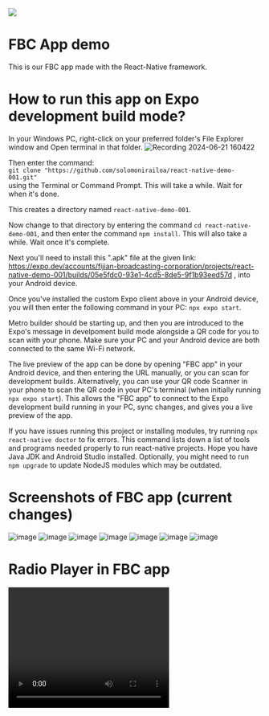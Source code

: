 <img src="https://wordpress-7y2g.onrender.com/wp-content/uploads/2024/06/FBC_logo_Name_Beveled_CMYK-vers2-1-1024x357.png">

# FBC App demo 
This is our FBC app made with the React-Native framework. <br/>

# How to run this app on Expo development build mode?
In your Windows PC, right-click on your preferred folder's File Explorer window and Open terminal in that folder. 
![Recording 2024-06-21 160422](https://github.com/solomonirailoa/react-native-demo-001/assets/90390564/b0595c1a-45bf-4a6f-8549-4bdebc77a714)

Then enter the command: <br/>
`git clone "https://github.com/solomonirailoa/react-native-demo-001.git"`
<br/> using the Terminal or Command Prompt. This will take a while. Wait for when it's done.

This creates a directory named `react-native-demo-001`.

Now change to that directory by entering the command `cd react-native-demo-001`, and then enter the command `npm install`. This will also take a while. Wait once it's complete. 

Next you'll need to install this ".apk" file at the given link: https://expo.dev/accounts/fijian-broadcasting-corporation/projects/react-native-demo-001/builds/05e5fdc0-93e1-4cd5-8de5-9f1b93eed57d , into your Android device. 

Once you've installed the custom Expo client above in your Android device, you will then enter the following command in your PC: `npx expo start`.

Metro builder should be starting up, and then you are introduced to the Expo's message in develpoment build mode alongside a QR code for you to scan with your phone. Make sure your PC and your Android device are both connected to the same Wi-Fi network. 

The live preview of the app can be done by opening "FBC app" in your Android device, and then entering the URL manually, or you can scan for development builds. Alternatively, you can use your QR code Scanner in your phone to scan the QR code in your PC's terminal (when initially running `npx expo start`). This allows the "FBC app" to connect to the Expo development build running in your PC, sync changes, and gives you a live preview of the app.

If you have issues running this project or installing modules, try running `npx react-native doctor` to fix errors. This command lists down a list of tools and programs needed properly to run react-native projects. Hope you have Java JDK and Android Studio installed. Optionally, you might need to run `npm upgrade` to update NodeJS modules which may be outdated. 

# Screenshots of FBC app (current changes)
![image](https://github.com/solomonirailoa/react-native-demo-001/assets/90390564/f1d910ef-514a-4392-a999-28c8ecd5becb)
![image](https://github.com/solomonirailoa/react-native-demo-001/assets/90390564/22f7a996-44ab-453a-9b03-48c2d1b265f6)
![image](https://github.com/solomonirailoa/react-native-demo-001/assets/90390564/1b5460a5-da9b-4968-a629-30d785b33687)
![image](https://github.com/solomonirailoa/react-native-demo-001/assets/90390564/8c5a5bd6-5880-4cfe-84c8-6654d74b3250)
![image](https://github.com/solomonirailoa/react-native-demo-001/assets/90390564/f01ea471-ac84-45c8-a850-86e8cdf0d481)
![image](https://github.com/solomonirailoa/react-native-demo-001/assets/90390564/697a652b-e4b3-4c2f-b05d-30f99edc9a84)
![image](https://github.com/solomonirailoa/react-native-demo-001/assets/90390564/4d856b55-0fb6-43e5-b5ed-c8de19deab80)

# Radio Player in FBC app
<video width="320" height="240" controls>
  <source src="https://github.com/solomonirailoa/sololearn/raw/main/videos/Recording%202024-06-23%20210158.mp4" type="video/mp4">
</video>








